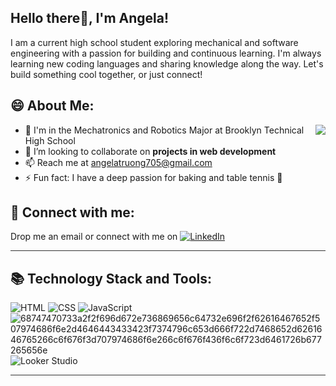 ## Hello there👋, I'm Angela!
I am a current high school student exploring mechanical and software engineering with a passion for building and continuous learning. I'm always learning new coding languages and sharing knowledge along the way. Let's build something cool together, or just connect!

## 😄 About Me:

<img align="right" src="https://github.com/user-attachments/assets/57d91006-5db0-4554-91ff-9c13116d7d37">

- 🏫 I'm in the Mechatronics and Robotics Major at Brooklyn Technical High School                          
- 👯 I’m looking to collaborate on **projects in web development** 
- 📫 Reach me at angelatruong705@gmail.com
- ⚡ Fun fact: I have a deep passion for baking and table tennis 🏓  

## 🤗 Connect with me:
Drop me an email or connect with me on [![LinkedIn](https://img.shields.io/badge/-LinkedIn-0077B5?style=flat&logo=linkedin&logoColor=white)](https://www.linkedin.com/in/angela-t-bb0108304/)
<hr style="height:1px;border:none;color:#333;background-color:#333;" />

## 📚 Technology Stack and Tools:
![HTML](https://img.shields.io/badge/HTML-E34F26?style=for-the-badge&logo=html5&logoColor=white)
![CSS](https://img.shields.io/badge/CSS-1572B6?style=for-the-badge&logo=css3&logoColor=white)
![JavaScript](https://img.shields.io/badge/JavaScript-F7DF1E?style=for-the-badge&logo=javascript&logoColor=black)
![68747470733a2f2f696d672e736869656c64732e696f2f62616467652f507974686f6e2d4646443433423f7374796c653d666f722d7468652d6261646765266c6f676f3d707974686f6e266c6f676f436f6c6f723d6461726b677265656e](https://github.com/user-attachments/assets/8d39383b-dd24-4581-9ba8-a637a71754c5) 
![Looker Studio](https://img.shields.io/badge/Looker%20Studio-4285F4?style=for-the-badge&logo=google&logoColor=white)

<hr style="height:1px;border:none;color:#333;background-color:#333;" />

<!--

Here are some ideas to get you started:

- 🔭 I’m currently working on ...
- 🌱 I’m currently learning ...
- 👯 I’m looking to collaborate on ...
- 🤔 I’m looking for help with ...
- 💬 Ask me about ...
- 📫 How to reach me: ...
- 😄 Pronouns: ...
- ⚡ Fun fact: ...
-->
